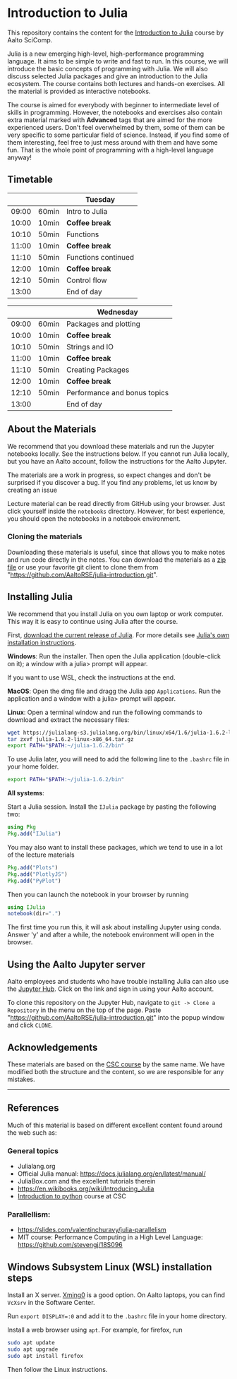 # Introduction to Julia

This repository contains the content for the [Introduction to Julia](https://scicomp.aalto.fi/training/julia/julia-introduction/) course by Aalto SciComp.

Julia is a new emerging high-level, high-performance programming language. It aims to be simple to write and fast to run. In this course, we will introduce the basic concepts of programming with Julia. We will also discuss selected Julia packages and give an introduction to the Julia ecosystem. The course contains both lectures and hands-on exercises. All the material is provided as interactive notebooks.

The course is aimed for everybody with beginner to intermediate level of skills in programming. However, the notebooks and exercises also contain extra material marked with **Advanced** tags that are aimed for the more experienced users. Don't feel overwhelmed by them, some of them can be very specific to some particular field of science. Instead, if you find some of them interesting, feel free to just mess around with them and have some fun. That is the whole point of programming with a high-level language anyway!


<!--
## Prerequisites
Participants are expected to have some experience in computer programming and to be familiar with the basic concepts (e.g. variables, statements, control structures, functions) but previous knowledge of Julia is not required.
-->

## Timetable

|       |        | Tuesday              |
| ----- |--------| --------------       |
| 09:00 | 60min  | Intro to Julia       |
| 10:00 | 10min  | **Coffee break**     |     
| 10:10 | 50min  | Functions            |          
| 11:00 | 10min  | **Coffee break**     |  
| 11:10 | 50min  | Functions continued  |
| 12:00 | 10min  | **Coffee break**     |
| 12:10 | 50min  | Control flow         |
| 13:00 |        | End of day           |  

|       |        | Wednesday                      |
| ----- |--------| --------------                 |
| 09:00 | 60min  | Packages and plotting          |
| 10:00 | 10min  | **Coffee break**               |
| 10:10 | 50min  | Strings and IO                 |        
| 11:00 | 10min  | **Coffee break**               |
| 11:10 | 50min  | Creating Packages              |
| 12:00 | 10min  | **Coffee break**               |
| 12:10 | 50min  | Performance and bonus topics   |
| 13:00 |        | End of day                     |


## About the Materials

We recommend that you download these materials and run the Jupyter notebooks locally.
See the instructions below. If you cannot run Julia locally, but you have an Aalto account, follow the instructions for the Aalto Jupyter.

The materials are a work in progress, so expect changes and don't be surprised if you discover a bug. If you find any problems, let us know by creating an issue

<!-- You can also quickly try the notebooks on [Binder](https://mybinder.org/v2/gh/AaltoRSE/julia-introduction/HEAD). -->

Lecture material can be read directly from GitHub  using your browser. Just click yourself inside the `notebooks` directory. However, for best experience, you should open the notebooks in a notebook environment.


### Cloning the materials

Downloading these materials is useful, since that allows you to make notes and
run code directly in the notes.
You can download the materials as a
[zip file](https://github.com/AaltoRSE/julia-introduction/archive/refs/heads/master.zip)
or use your favorite git client to clone them from
"https://github.com/AaltoRSE/julia-introduction.git".


## Installing Julia

We recommend that you install Julia on you own laptop or work computer. This way it is easy to continue using Julia after the course.

First, [download the current release of Julia](http://julialang.org/downloads/). For more details see [Julia's own installation instructions](https://julialang.org/downloads/platform/).

**Windows**: Run the installer. Then open the Julia application (double-click on it); a window with a julia> prompt will appear.

If you want to use WSL, check the instructions at the end.

**MacOS**: Open the dmg file and dragg the Julia app `Applications`. Run the application and a window with a julia> prompt will appear.

**Linux**: Open a terminal window and run the following commands to
download and extract the necessary files:

```bash
wget https://julialang-s3.julialang.org/bin/linux/x64/1.6/julia-1.6.2-linux-x86_64.tar.gz
tar zxvf julia-1.6.2-linux-x86_64.tar.gz
export PATH="$PATH:~/julia-1.6.2/bin"
```

To use Julia later, you will need to add the following line to the `.bashrc` file in your home folder.
```bash
export PATH="$PATH:~/julia-1.6.2/bin"
```

**All systems**:

Start a Julia session. 
Install the `IJulia` package by pasting the following two:

```julia
using Pkg
Pkg.add("IJulia")
```
You may also want to install these packages, which we tend to use in a lot of the lecture materials
```julia
Pkg.add("Plots")
Pkg.add("PlotlyJS")
Pkg.add("PyPlot")
```

Then you can launch the notebook in your browser by running
```julia
using IJulia
notebook(dir=".")
```

The first time you run this, it will ask about installing Jupyter using conda.
Answer 'y' and after a while, the notebook environment will open in the
browser.


## Using the Aalto Jupyter server

Aalto employees and students who have trouble installing Julia can also use the [Jupyter Hub](https://jupyter.cs.aalto.fi/). Click on the link and sign in using your Aalto account.

To clone this repository on the Jupyter Hub, navigate to `git -> Clone a Repository` in
the menu on the top of the page. Paste "https://github.com/AaltoRSE/julia-introduction.git"
into the popup window and click `CLONE`.


## Acknowledgements

These materials are based on the [CSC course](https://github.com/csc-training/julia-introduction) by the same name. We have modified both the structure and the content, so we are responsible for any mistakes.

----

## References
Much of this material is based on different excellent content found around the web such as:

### General topics
- Julialang.org
- Official Julia manual: https://docs.julialang.org/en/latest/manual/
- JuliaBox.com and the excellent tutorials therein
- https://en.wikibooks.org/wiki/Introducing_Julia
- [Introduction to python](https://github.com/csc-training/python-introduction) course at CSC


### Parallellism:
- https://slides.com/valentinchuravy/julia-parallelism
- MIT course: Performance Computing in a High Level Language: https://github.com/stevengj/18S096


## Windows Subsystem Linux (WSL) installation steps

Install an X server. [Xming0](https://sourceforge.net/projects/xming/) is a good option.
On Aalto laptops, you can find `VcXsrv` in the Software Center.

Run `export DISPLAY=:0` and add it to the `.bashrc` file in your home directory.

Install a web browser using `apt`. For example, for firefox, run
```bash
sudo apt update
sudo apt upgrade
sudo apt install firefox
```

Then follow the Linux instructions.

